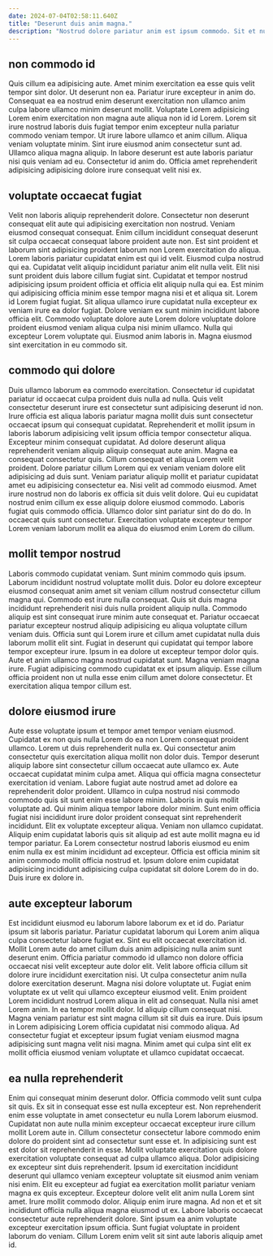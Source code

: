 ```yaml
---
date: 2024-07-04T02:58:11.640Z
title: "Deserunt duis anim magna."
description: "Nostrud dolore pariatur anim est ipsum commodo. Sit et nulla veniam ut."
---
```



## non commodo id

Quis cillum ea adipisicing aute. Amet minim exercitation ea esse quis velit tempor sint dolor. Ut deserunt non ea. Pariatur irure excepteur in anim do.
Consequat ea ea nostrud enim deserunt exercitation non ullamco anim culpa labore ullamco minim deserunt mollit. Voluptate Lorem adipisicing Lorem enim exercitation non magna aute aliqua non id id Lorem. Lorem sit irure nostrud laboris duis fugiat tempor enim excepteur nulla pariatur commodo veniam tempor. Ut irure labore ullamco et anim cillum.
Aliqua veniam voluptate minim. Sint irure eiusmod anim consectetur sunt ad. Ullamco aliqua magna aliquip. In labore deserunt est aute laboris pariatur nisi quis veniam ad eu. Consectetur id anim do. Officia amet reprehenderit adipisicing adipisicing dolore irure consequat velit nisi ex.

## voluptate occaecat fugiat

Velit non laboris aliquip reprehenderit dolore. Consectetur non deserunt consequat elit aute qui adipisicing exercitation non nostrud. Veniam eiusmod consequat consequat. Enim cillum incididunt consequat deserunt sit culpa occaecat consequat labore proident aute non. Est sint proident et laborum sint adipisicing proident laborum non Lorem exercitation do aliqua.
Lorem laboris pariatur cupidatat enim est qui id velit. Eiusmod culpa nostrud qui ea. Cupidatat velit aliquip incididunt pariatur anim elit nulla velit. Elit nisi sunt proident duis labore cillum fugiat sint. Cupidatat et tempor nostrud adipisicing ipsum proident officia et officia elit aliquip nulla qui ea.
Est minim qui adipisicing officia minim esse tempor magna nisi et et aliqua sit. Lorem id Lorem fugiat fugiat. Sit aliqua ullamco irure cupidatat nulla excepteur ex veniam irure ea dolor fugiat. Dolore veniam ex sunt minim incididunt labore officia elit. Commodo voluptate dolore aute Lorem dolore voluptate dolore proident eiusmod veniam aliqua culpa nisi minim ullamco. Nulla qui excepteur Lorem voluptate qui. Eiusmod anim laboris in. Magna eiusmod sint exercitation in eu commodo sit.

## commodo qui dolore

Duis ullamco laborum ea commodo exercitation. Consectetur id cupidatat pariatur id occaecat culpa proident duis nulla ad nulla. Quis velit consectetur deserunt irure est consectetur sunt adipisicing deserunt id non. Irure officia est aliqua laboris pariatur magna mollit duis sunt consectetur occaecat ipsum qui consequat cupidatat. Reprehenderit et mollit ipsum in laboris laborum adipisicing velit ipsum officia tempor consectetur aliqua. Excepteur minim consequat cupidatat.
Ad dolore deserunt aliqua reprehenderit veniam aliquip aliquip consequat aute anim. Magna ea consequat consectetur quis. Cillum consequat et aliqua Lorem velit proident. Dolore pariatur cillum Lorem qui ex veniam veniam dolore elit adipisicing ad duis sunt. Veniam pariatur aliquip mollit et pariatur cupidatat amet eu adipisicing consectetur ea. Nisi velit ad commodo eiusmod. Amet irure nostrud non do laboris ex officia sit duis velit dolore. Qui eu cupidatat nostrud enim cillum ex esse aliquip dolore eiusmod commodo.
Laboris fugiat quis commodo officia. Ullamco dolor sint pariatur sint do do do. In occaecat quis sunt consectetur. Exercitation voluptate excepteur tempor Lorem veniam laborum mollit ea aliqua do eiusmod enim Lorem do cillum.

## mollit tempor nostrud

Laboris commodo cupidatat veniam. Sunt minim commodo quis ipsum. Laborum incididunt nostrud voluptate mollit duis. Dolor eu dolore excepteur eiusmod consequat anim amet sit veniam cillum nostrud consectetur cillum magna qui. Commodo est irure nulla consequat. Quis sit duis magna incididunt reprehenderit nisi duis nulla proident aliquip nulla. Commodo aliquip est sint consequat irure minim aute consequat et.
Pariatur occaecat pariatur excepteur nostrud aliquip adipisicing eu aliqua voluptate cillum veniam duis. Officia sunt qui Lorem irure et cillum amet cupidatat nulla duis laborum mollit elit sint. Fugiat in deserunt qui cupidatat qui tempor labore tempor excepteur irure. Ipsum in ea dolore ut excepteur tempor dolor quis.
Aute et anim ullamco magna nostrud cupidatat sunt. Magna veniam magna irure. Fugiat adipisicing commodo cupidatat ex et ipsum aliquip. Esse cillum officia proident non ut nulla esse enim cillum amet dolore consectetur. Et exercitation aliqua tempor cillum est.

## dolore eiusmod irure

Aute esse voluptate ipsum et tempor amet tempor veniam eiusmod. Cupidatat ex non quis nulla Lorem do ea non Lorem consequat proident ullamco. Lorem ut duis reprehenderit nulla ex. Qui consectetur anim consectetur quis exercitation aliqua mollit non dolor duis. Tempor deserunt aliquip labore sint consectetur cillum occaecat aute ullamco ex. Aute occaecat cupidatat minim culpa amet. Aliqua qui officia magna consectetur exercitation id veniam.
Labore fugiat aute nostrud amet ad dolore ea reprehenderit dolor proident. Ullamco in culpa nostrud nisi commodo commodo quis sit sunt enim esse labore minim. Laboris in quis mollit voluptate ad. Qui minim aliqua tempor labore dolor minim.
Sunt enim officia fugiat nisi incididunt irure dolor proident consequat sint reprehenderit incididunt. Elit ex voluptate excepteur aliqua. Veniam non ullamco cupidatat. Aliquip enim cupidatat laboris quis sit aliquip ad est aute mollit magna eu id tempor pariatur. Ea Lorem consectetur nostrud laboris eiusmod eu enim enim nulla ex est minim incididunt ad excepteur. Officia est officia minim sit anim commodo mollit officia nostrud et. Ipsum dolore enim cupidatat adipisicing incididunt adipisicing culpa cupidatat sit dolore Lorem do in do. Duis irure ex dolore in.

## aute excepteur laborum

Est incididunt eiusmod eu laborum labore laborum ex et id do. Pariatur ipsum sit laboris pariatur. Pariatur cupidatat laborum qui Lorem anim aliqua culpa consectetur labore fugiat ex. Sint eu elit occaecat exercitation id. Mollit Lorem aute do amet cillum duis anim adipisicing nulla anim sunt deserunt enim.
Officia pariatur commodo id ullamco non dolore officia occaecat nisi velit excepteur aute dolor elit. Velit labore officia cillum sit dolore irure incididunt exercitation nisi. Ut culpa consectetur anim nulla dolore exercitation deserunt. Magna nisi dolore voluptate ut. Fugiat enim voluptate ex ut velit qui ullamco excepteur eiusmod velit. Enim proident Lorem incididunt nostrud Lorem aliqua in elit ad consequat. Nulla nisi amet Lorem anim.
In ea tempor mollit dolor. Id aliquip cillum consequat nisi. Magna veniam pariatur est sint magna cillum sit sit duis ea irure. Duis ipsum in Lorem adipisicing Lorem officia cupidatat nisi commodo aliqua. Ad consectetur fugiat et excepteur ipsum fugiat veniam eiusmod magna adipisicing sunt magna velit nisi magna. Minim amet qui culpa sint elit ex mollit officia eiusmod veniam voluptate et ullamco cupidatat occaecat.

## ea nulla reprehenderit

Enim qui consequat minim deserunt dolor. Officia commodo velit sunt culpa sit quis. Ex sit in consequat esse est nulla excepteur est. Non reprehenderit enim esse voluptate in amet consectetur eu nulla Lorem laborum eiusmod. Cupidatat non aute nulla minim excepteur occaecat excepteur irure cillum mollit Lorem aute in.
Cillum consectetur consectetur labore commodo enim dolore do proident sint ad consectetur sunt esse et. In adipisicing sunt est est dolor sit reprehenderit in esse. Mollit voluptate exercitation quis dolore exercitation voluptate consequat ad culpa ullamco aliqua. Dolor adipisicing ex excepteur sint duis reprehenderit. Ipsum id exercitation incididunt deserunt qui ullamco veniam excepteur voluptate sit eiusmod anim veniam nisi enim. Elit eu excepteur ad fugiat ea exercitation mollit pariatur veniam magna ex quis excepteur.
Excepteur dolore velit elit anim nulla Lorem sint amet. Irure mollit commodo dolor. Aliquip enim irure magna. Ad non et et sit incididunt officia nulla aliqua magna eiusmod ut ex. Labore laboris occaecat consectetur aute reprehenderit dolore. Sint ipsum ea anim voluptate excepteur exercitation ipsum officia. Sunt fugiat voluptate in proident laborum do veniam. Cillum Lorem enim velit sit sint aute laboris aliquip amet id.

